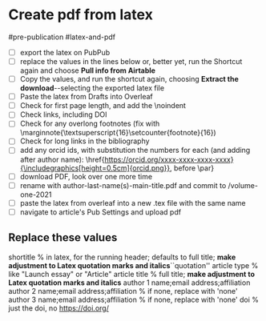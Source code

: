 # Create pdf from latex

#pre-publication #latex-and-pdf

- [ ] export the latex on PubPub
- [ ] replace the values in the lines below or, better yet, run the Shortcut again and choose **Pull info from Airtable**
- [ ] Copy the values, and run the shortcut again, choosing **Extract the download**--selecting the exported latex file
- [ ] Paste the latex from Drafts into Overleaf
- [ ] Check for first page length, and add the \noindent
- [ ] Check links, including DOI
- [ ] Check for any overlong footnotes (fix with \marginnote{\textsuperscript{16}\setcounter{footnote}{16})
- [ ] Check for long links in the bibliography
- [ ] add any orcid ids, with substitution the numbers for each (and adding after author name): \href{https://orcid.org/xxxx-xxxx-xxxx-xxxx}{\includegraphics[height=0.5cm]{orcid.png}}, before \par}
- [ ] download PDF, look over one more time
- [ ] rename with author-last-name(s)-main-title.pdf and commit to /volume-one-2021
- [ ] paste the latex from overleaf into a new .tex file with the same name
- [ ] navigate to article's Pub Settings and upload pdf

## Replace these values

shortitle % in latex, for the running header; defaults to full title; **make adjustment to Latex quotation marks and italics**``quotation''
article type % like "Launch essay" or "Article"
article title % full title; **make adjustment to Latex quotation marks and italics**
author 1 name;email address;affiliation
author 2 name;email address;affiliation % if none, replace with 'none'
author 3 name;email address;affiliation % if none, replace with 'none'
doi % just the doi, no https://doi.org/